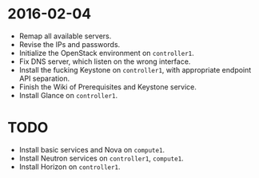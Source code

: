 # 2016-02-04
* Remap all available servers.
* Revise the IPs and passwords.
* Initialize the OpenStack environment on `controller1`.
* Fix DNS server, which listen on the wrong interface.
* Install the fucking Keystone on `controller1`, with appropriate endpoint API separation.
* Finish the Wiki of Prerequisites and Keystone service.
* Install Glance on `controller1`.

# TODO
* Install basic services and Nova on `compute1`.
* Install Neutron services on `controller1`, `compute1`.
* Install Horizon on `controller1`.
